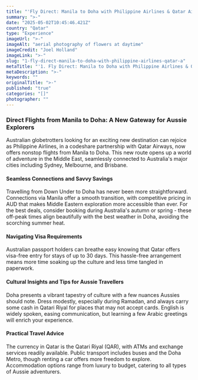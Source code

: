 ```yaml
---
title: "'Fly Direct: Manila to Doha with Philippine Airlines & Qatar Airways'"
summary: ">-"
date: "2025-05-02T10:45:46.421Z"
country: "Qatar"
type: "Experience"
imageUrl: ">-"
imageAlt: "aerial photography of flowers at daytime"
imageCredit: "Joel Holland"
imageLink: ">-"
slug: "1-fly-direct-manila-to-doha-with-philippine-airlines-qatar-a"
metaTitle: "'1. Fly Direct: Manila to Doha with Philippine Airlines & Qatar Airways'"
metaDescription: ">-"
keywords: ""
originalTitle: ">-"
published: "true"
categories: "[]"
photographer: ""
---
```


### Direct Flights from Manila to Doha: A New Gateway for Aussie Explorers

Australian globetrotters looking for an exciting new destination can rejoice as Philippine Airlines, in a codeshare partnership with Qatar Airways, now offers nonstop flights from Manila to Doha. This new route opens up a world of adventure in the Middle East, seamlessly connected to Australia's major cities including Sydney, Melbourne, and Brisbane.

#### Seamless Connections and Savvy Savings

Travelling from Down Under to Doha has never been more straightforward. Connections via Manila offer a smooth transition, with competitive pricing in AUD that makes Middle Eastern exploration more accessible than ever. For the best deals, consider booking during Australia's autumn or spring - these off-peak times align beautifully with the best weather in Doha, avoiding the scorching summer heat.

#### Navigating Visa Requirements

Australian passport holders can breathe easy knowing that Qatar offers visa-free entry for stays of up to 30 days. This hassle-free arrangement means more time soaking up the culture and less time tangled in paperwork.

#### Cultural Insights and Tips for Aussie Travellers

Doha presents a vibrant tapestry of culture with a few nuances Aussies should note. Dress modestly, especially during Ramadan, and always carry some cash in Qatari Riyal for places that may not accept cards. English is widely spoken, easing communication, but learning a few Arabic greetings will enrich your experience.

#### Practical Travel Advice

The currency in Qatar is the Qatari Riyal (QAR), with ATMs and exchange services readily available. Public transport includes buses and the Doha Metro, though renting a car offers more freedom to explore. Accommodation options range from luxury to budget, catering to all types of Aussie adventurers.
